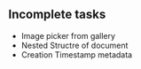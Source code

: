 ## Incomplete tasks
- Image picker from gallery
- Nested Structre of document
- Creation Timestamp metadata
